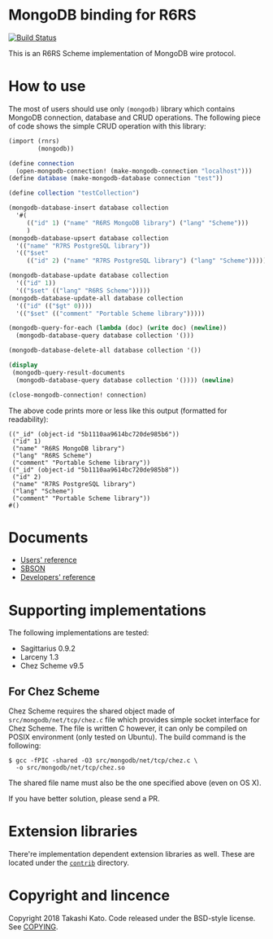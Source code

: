 # MongoDB binding for R6RS

[![Build Status](https://travis-ci.org/ktakashi/r6rs-mongodb.svg?branch=master)](https://travis-ci.org/ktakashi/r6rs-mongodb)

This is an R6RS Scheme implementation of MongoDB wire protocol.

# How to use

The most of users should use only `(mongodb)` library which contains
MongoDB connection, database and CRUD operations. The following piece of
code shows the simple CRUD operation with this library:

```scheme
(import (rnrs)
        (mongodb))

(define connection 
  (open-mongodb-connection! (make-mongodb-connection "localhost")))
(define database (make-mongodb-database connection "test"))

(define collection "testCollection")

(mongodb-database-insert database collection
  '#(
     (("id" 1) ("name" "R6RS MongoDB library") ("lang" "Scheme")))
     )
(mongodb-database-upsert database collection
  '(("name" "R7RS PostgreSQL library"))
  '(("$set"
     (("id" 2) ("name" "R7RS PostgreSQL library") ("lang" "Scheme")))))

(mongodb-database-update database collection
  '(("id" 1))
  '(("$set" (("lang" "R6RS Scheme")))))
(mongodb-database-update-all database collection
  '(("id" (("$gt" 0))))
  '(("$set" (("comment" "Portable Scheme library")))))

(mongodb-query-for-each (lambda (doc) (write doc) (newline))
  (mongodb-database-query database collection '()))

(mongodb-database-delete-all database collection '())

(display
 (mongodb-query-result-documents
  (mongodb-database-query database collection '()))) (newline)

(close-mongodb-connection! connection)

```
The above code prints more or less like this output (formatted for readability):
```
(("_id" (object-id "5b1110aa9614bc720de985b6"))
 ("id" 1)
 ("name" "R6RS MongoDB library")
 ("lang" "R6RS Scheme")
 ("comment" "Portable Scheme library"))
(("_id" (object-id "5b1110aa9614bc720de985b8"))
 ("id" 2)
 ("name" "R7RS PostgreSQL library") 
 ("lang" "Scheme")
 ("comment" "Portable Scheme library"))
#()
```

# Documents

- [Users' reference](doc/UsersReference.md)
- [SBSON](doc/SBSON.md)
- [Developers' reference](doc/DevelopersReference.md)

# Supporting implementations

The following implementations are tested:

- Sagittarius 0.9.2
- Larceny 1.3
- Chez Scheme v9.5

## For Chez Scheme

Chez Scheme requires the shared object made of
`src/mongodb/net/tcp/chez.c` file which provides simple socket
interface for Chez Scheme. The file is written C however, it can only
be compiled on POSIX environment (only tested on Ubuntu). The build
command is the following:

```shell
$ gcc -fPIC -shared -O3 src/mongodb/net/tcp/chez.c \
  -o src/mongodb/net/tcp/chez.so
```

The shared file name must also be the one specified above (even on OS X).

If you have better solution, please send a PR.

# Extension libraries

There're implementation dependent extension libraries as well. These are
located under the [`contrib`](contlib) directory.


# Copyright and lincence

Copyright 2018 Takashi Kato. Code released under the BSD-style license.
See [COPYING](COPYING).
